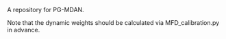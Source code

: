 A repository for PG-MDAN.

Note that the dynamic weights should be calculated via MFD_calibration.py in advance.
